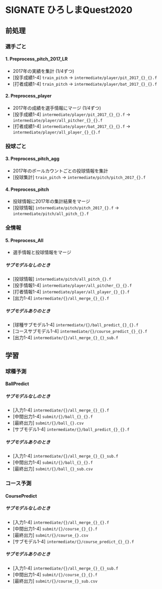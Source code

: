 # SIGNATE ひろしまQuest2020

## 前処理

### 選手ごと

#### 1. Preprocess_pitch_2017_LR
 - 2017年の実績を集計 (1/4ずつ)
 - [投手成績1-4] `train_pitch` -> `intermediate/player/pit_2017_{}_{}.f`
 - [打者成績1-4] `train_pitch` -> `intermediate/player/bat_2017_{}_{}.f`

#### 2. Preprocess_player
 - 2017年の成績を選手情報にマージ (1/4ずつ)
 - [投手成績1-4] `intermediate/player/pit_2017_{}_{}.f` -> `intermediate/player/all_pitcher_{}_{}.f`
 - [打者成績1-4] `intermediate/player/bat_2017_{}_{}.f` -> `intermediate/player/all_player_{}_{}.f`

### 投球ごと

#### 3. Preprocess_pitch_agg
 - 2017年のボールカウントごとの投球情報を集計
 - [投球集計] `train_pitch` -> `intermediate/pitch/pitch_2017_{}.f`

#### 4. Preprocess_pitch
 - 投球情報に2017年の集計結果をマージ
 - [投球情報] `intermediate/pitch/pitch_2017_{}.f` -> `intermediate/pitch/all_pitch_{}.f`

### 全情報

#### 5. Preprocess_All
 - 選手情報と投球情報をマージ
##### サブモデルなしのとき
 - [投球情報] `intermediate/pitch/all_pitch_{}.f`
 - [投手情報1-4] `intermediate/player/all_pitcher_{}_{}.f`
 - [打者情報1-4] `intermediate/player/all_player_{}_{}.f`
 - [出力1-4] `intermediate/{}/all_merge_{}_{}.f`

##### サブモデルありのとき
 - [球種サブモデル1-4] `intermediate/{}/ball_predict_{}_{}.f`
 - [コースサブモデル1-4] `intermediate/{}/course_predict_{}_{}.f`
 - [出力1-4] `intermediate/{}/all_merge_{}_{}_sub.f`

## 学習

### 球種予測
#### BallPredict
##### サブモデルなしのとき
- [入力1-4] `intermediate/{}/all_merge_{}_{}.f`
- [中間出力1-4] `submit/{}/ball_{}_{}.f`
- [最終出力] `submit/{}/ball_{}.csv`
- [サブモデル1-4] `intermediate/{}/ball_predict_{}_{}.f`

##### サブモデルありのとき
- [入力1-4] `intermediate/{}/all_merge_{}_{}_sub.f`
- [中間出力1-4] `submit/{}/ball_{}_{}.f`
- [最終出力] `submit/{}/ball_{}_sub.csv`

### コース予測
#### CoursePredict
##### サブモデルなしのとき
- [入力1-4] `intermediate/{}/all_merge_{}_{}.f`
- [中間出力1-4] `submit/{}/course_{}_{}.f`
- [最終出力] `submit/{}/course_{}.csv`
- [サブモデル1-4] `intermediate/{}/course_predict_{}_{}.f`

##### サブモデルありのとき
- [入力1-4] `intermediate/{}/all_merge_{}_{}_sub.f`
- [中間出力1-4] `submit/{}/course_{}_{}.f`
- [最終出力] `submit/{}/course_{}_sub.csv`
